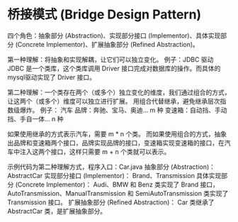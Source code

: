 # 桥接模式 (Bridge Design Pattern)
四个角色：抽象部分 (Abstraction)、实现部分接口 (Implementor)、具体实现部分 (Concrete Implementor)、扩展抽象部分 (Refined Abstraction)。

第一种理解：将抽象和实现解耦，让它们可以独立变化。
例子：JDBC 驱动
JDBC 是一个类库，这个类库调用 Driver 接口完成对数据库的操作。而具体的 mysql驱动实现了 Driver 接口。


第二种理解：一个类存在两个（或多个）独立变化的维度，我们通过组合的方式，让这两个（或多个）维度可以独立进行扩展。
用组合代替继承，避免继承层次指数级爆炸。
例子：
汽车
品牌：奔驰、宝马、奥迪...  m 种
变速箱：自动挡、手动挡、手自一体...  n 种

如果使用继承的方式表示汽车，需要 m * n 个类。
而如果使用组合的方式，抽象出品牌和变速箱两个接口，品牌实现品牌的接口，变速箱实现变速箱的接口，在汽车中注入这两个接口，这样只需要 m + n
 个类就可以表示。


示例代码为第二种理解方式，程序入口：Car.java
抽象部分 (Abstraction)： AbstractCar
实现部分接口 (Implementor)： Brand、Transmission
具体实现部分 (Concrete Implementor)： Audi、BMW 和 Benz 类实现了 Brand 接口，AutoTransmission、ManualTransmission 和 SemiAutoTransmission 类实现了 Transmission 接口。
扩展抽象部分 (Refined Abstraction)： Car 类继承了 AbstractCar 类，是扩展抽象部分。
